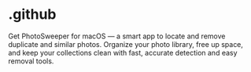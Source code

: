 # .github
Get PhotoSweeper for macOS — a smart app to locate and remove duplicate and similar photos. Organize your photo library, free up space, and keep your collections clean with fast, accurate detection and easy removal tools.  
